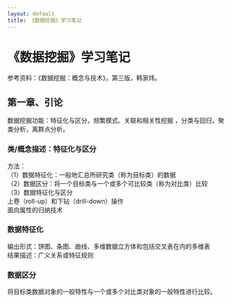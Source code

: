 ```yaml
---
layout: default
title: 《数据挖掘》学习笔记
---
```


# 《数据挖掘》学习笔记
参考资料：《数据挖掘：概念与技术》，第三版，韩家炜。

## 第一章、引论
数据挖掘功能：特征化与区分，频繁模式、关联和相关性挖掘
，分类与回归，聚类分析，离群点分析。

### 类/概念描述：特征化与区分
方法：  
（1）数据特征化：一般地汇总所研究类（称为目标类）的数据  
（2）数据区分：将一个目标类与一个或多个可比较类（称为对比类）比较  
（3）数据特征化与区分  
上卷（roll-up）和下钻（drill-down）操作  
面向属性的归纳技术  
### 数据特征化
输出形式：饼图、条图、曲线、多维数据立方体和包括交叉表在内的多维表  
结果描述：广义关系或特征规则  
### 数据区分
将目标类数据对象的一般特性与一个或多个对比类对象的一般特性进行比较。
